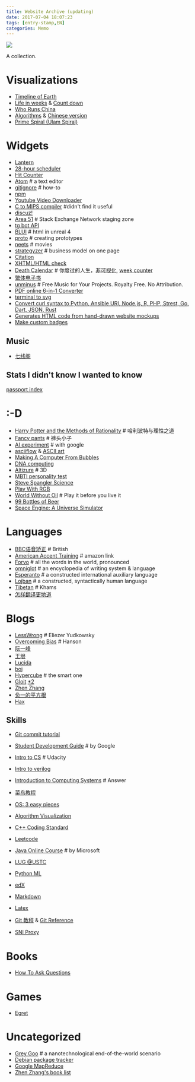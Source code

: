 ```yaml
---
title: Website Archive (updating)
date: 2017-07-04 18:07:23
tags: [entry-stamp,EN]
categories: Memo
---
```

![](https://img.shields.io/badge/Lan-EN-blue)

A collection.
<!--more-->

# Visualizations

* [Timeline of Earth](http://timelineofearth.com/) 
* [Life in weeks](https://waitbutwhy.com/2014/05/life-weeks.html) & [Count down](http://count.life/?showClock=true&birthday=1997-03-05&lifespan=80&background=green) 
* [Who Runs China](https://news.cgtn.com/event/2019/whorunschina/index.html) 
* [Algorithms](https://visualgo.net/en) & [Chinese version](https://visualgo.net/en)  
* [Prime Spiral (Ulam Spiral)](https://www.alpertron.com.ar/ULAM.HTM) 

# Widgets

* [Lantern](https://github.com/getlantern/forum#%E8%93%9D%E7%81%AFlantern%E6%9C%80%E6%96%B0%E7%89%88%E6%9C%AC%E4%B8%8B%E8%BD%BD) 
* [28-hour scheduler](http://28h.t-animal.de/#.) 
* [Hit Counter](http://www.reliablecounter.com/) 
* [Atom](https://atom.io/) # a text editor
* [gitignore](https://github.com/github/gitignore) # how-to
* [npm](https://www.npmjs.com/) 
* [Youtube Video Downloader](http://en.savefrom.net/) 
* [C to MIPS compiler](http://reliant.colab.duke.edu/c2mips/) #didn't find it useful
* [discuz!](http://www.discuz.net/forum.php) 
* [Area 51](http://area51.stackexchange.com/) # Stack Exchange Network staging zone
* [tg bot API](https://core.telegram.org/bots/api) 
* [BLUI](https://www.unrealengine.com/zh-CN/blog/blui-html-meets-unreal) # html in unreal 4
* [proto](https://proto.io/) # creating prototypes
* [neets](http://neets.cc) # movies
* [strategyzer](https://strategyzer.com/canvas) # business model on one page
* [Citation](http://www.easybib.com/) 
* [XHTML/HTML check](http://validator.w3.org/) 
* [Death Calendar](http://deathcalendar.com/) # 你度过的人生，[非可视化](http://www.countmydays.com/), [week counter](https://www.timeanddate.com)
* [繁体电子书](http://haodoo.net/)
* [unminus](https://www.unminus.com) # Free Music for Your Projects. Royalty Free. No Attribution.
* [PDF online 6-in-1 Converter](https://online2pdf.com/multiple-pages-per-sheet) 
* [terminal to svg](https://github.com/nbedos/termtosvg) 
* [Convert curl syntax to Python, Ansible URI, Node.js, R, PHP, Strest, Go, Dart, JSON, Rust](https://curl.trillworks.com/) 
* [Generates HTML code from hand-drawn website mockups](https://github.com/ashnkumar/sketch-code) 
* [Make custom badges](https://shields.io/category/size/) 

## Music

* [七线阁](http://www.dnyyjcw.com/forum.php) 

## Stats I didn't know I wanted to know

[passport index](https://www.passportindex.org/) 

# :-D

* [Harry Potter and the Methods of Rationality](http://www.hpmor.com) # 哈利波特与理性之道
* [Fancy pants](http://www.fancypants5.com/play-fancy-pants-5/) # 裤头小子
* [AI experiment](https://aiexperiments.withgoogle.com/) # with google
* [asciiflow](http://asciiflow.com/) & [ASCII art](http://weishu.me/2016/01/03/use-pure-ascii-present-graph/)
* [Making A Computer From Bubbles](http://www.npr.org/2012/01/13/145175267/making-a-computer-from-bubbles)
* [DNA computing](https://en.wikipedia.org/wiki/DNA_computing) 
* [Altizure](https://www.altizure.com/) # 3D
* [MBTI personality test ](https://www.16personalities.com/free-personality-test) 
* [Steve Spangler Science](https://www.stevespanglerscience.com/lab/) 
* [Play With RGB](http://www.rapidtables.com/web/color/RGB_Color.htm) 
* [World Without Oil](http://writerguy.com/wwo/metahome.htm) # Play it before you live it
* [99 Bottles of Beer](http://99-bottles-of-beer.net/)
* [Space Engine: A Universe Simulator](http://spaceengine.org/)

# Languages

- [BBC语音矫正](http://www.bbc.co.uk/worldservice/learningenglish/grammar/pron/sounds/vowel_short_1.shtml) # British
- [American Accent Training](https://www.amazon.cn/%E5%9B%BE%E4%B9%A6/dp/B00BBQ74CO/ref=sr_1_1?ie=UTF8&qid=1499176491&sr=8-1&keywords=american+accent+training) # amazon link
- [Forvo](https://zh.forvo.com/) # all the words in the world, pronounced
- [omniglot](http://omniglot.com/) # an encyclopedia of writing system & language
- [Esperanto](https://en.wikipedia.org/wiki/Esperanto) # a constructed international auxiliary language
- [Lojban](https://mw.lojban.org/papri/Lojban) # a constructed, syntactically human language
- [Tibetan](http://www.zanghansy.com/stxx/jxsp/) # Khams
- [怎样翻译更地道](https://www.kancloud.cn/ituring/chitchat-on-translation/65668)

# Blogs

- [LessWrong](http://lesswrong.com/) #  Eliezer Yudkowsky
- [Overcoming Bias](http://www.overcomingbias.com/) # Hanson
- [阮一峰](http://www.ruanyifeng.com/blog/) 
- [王垠](http://www.yinwang.org/) 
- [Lucida](http://zh.lucida.me/) 
- [boj](http://ring0.me/) 
- [Hypercube](http://0x01.me/) # the smart one
- [Gloit](http://gloit.blog.ustc.edu.cn/)   [*2](http://home.ustc.edu.cn/~lijh2015/) 
- [Zhen Zhang](http://blog.zhenzhang.me/) 
- [负一的平方根](http://sqrt-1.me/) 
- [Hax](http://hax.iteye.com/) 

## Skills

- [Git commit tutorial](http://sethrobertson.github.io/GitFixUm/fixup.html)

- [Student Development Guide](https://www.google.com/about/careers/students/guide-to-technical-development.html) # by Google
- [Intro to CS](https://www.udacity.com/course/intro-to-computer-science--cs101) # Udacity
- [Intro to verilog](http://vol.verilog.com/) 
- [Introduction to Computing Systems](http://www.chegg.com/textbooks/introduction-to-computing-systems-2nd-edition-9780072467505-0072467509?trackid=1703a6a9&strackid=4e8167a3&autosuggest=1&ii=1&uqry=introduction%20to%20computing&event=click_submit) # Answer
- [菜鸟教程](http://www.runoob.com/) 
- [OS: 3 easy pieces](http://pages.cs.wisc.edu/~remzi/OSTEP/) 
- [Algorithm Visualization](https://visualgo.net/en) 
- [C++ Coding Standard](http://www.possibility.com/Cpp/CppCodingStandard.html#changes) 
- [Leetcode](https://leetcode.com/) 
- [Java Online Course](https://courses.edx.org/courses/course-v1:Microsoft+DEV276x+2T2017/course/) # by Microsoft
- [LUG @USTC](https://lug.ustc.edu.cn/wiki/) 
- [Python ML](http://machinelearningmastery.com/a-gentle-introduction-to-scikit-learn-a-python-machine-learning-library/) 
- [edX](https://www.edx.org/) 
- [Markdown](http://davidagler.com/teaching/logic/handouts/supplemental_material/MarkdownForSymbolicLogic.html) 
- [Latex](https://liam0205.me/2014/09/08/latex-introduction/) 
- [Git 教程](https://m.runoob.com/git/) & [Git Reference](https://git-scm.com/docs) 
- [SNI Proxy](https://www.logcg.com/archives/984.html) 

# Books

- [How To Ask Questions](http://www.catb.org/~esr/faqs/smart-questions.html)

# Games

* [Egret](https://www.egret.com/) 

# Uncategorized

* [Grey Goo](https://en.wikipedia.org/wiki/Grey_goo) # a nanotechnological end-of-the-world scenario 
* [Debian package tracker](http://tracker.debian.org/) 
* [Google MapReduce](http://www.open-open.com/lib/view/open1328763069203.html)  
* [Zhen Zhang's book list](https://zhenzhang.me/wiki/booklist.html) 